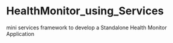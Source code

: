 # HealthMonitor_using_Services
mini services framework to develop a Standalone Health Monitor Application


